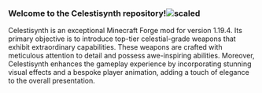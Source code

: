 ### Welcome to the Celestisynth repository!![scaled](https://github.com/AquexTheSeal/Celestisynth/assets/85479639/77cb003b-628e-45cf-8ef3-2122ad5901e8)

Celestisynth is an exceptional Minecraft Forge mod for version 1.19.4. Its primary objective is to introduce
top-tier celestial-grade weapons that exhibit extraordinary capabilities. These weapons are crafted with meticulous
attention to detail and possess awe-inspiring abilities. Moreover, Celestisynth enhances the gameplay experience by
incorporating stunning visual effects and a bespoke player animation, adding a touch of elegance to the overall presentation.
